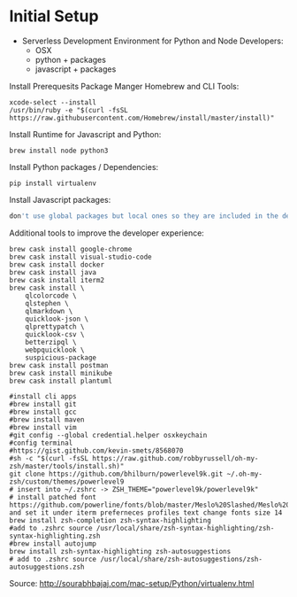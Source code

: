 # Initial Setup

* Serverless Development Environment for Python and Node Developers:
  * OSX
  * python + packages
  * javascript + packages

Install Prerequesits Package Manger Homebrew and CLI Tools:
```
xcode-select --install
/usr/bin/ruby -e "$(curl -fsSL https://raw.githubusercontent.com/Homebrew/install/master/install)"
```

Install Runtime for Javascript and Python:
```
brew install node python3
```

Install Python packages / Dependencies:
```
pip install virtualenv
```

Install Javascript packages:
```bash
don't use global packages but local ones so they are included in the dependencies
```

Additional tools to improve the developer experience:
```
brew cask install google-chrome
brew cask install visual-studio-code
brew cask install docker
brew cask install java
brew cask install iterm2
brew cask install \
    qlcolorcode \
    qlstephen \
    qlmarkdown \
    quicklook-json \
    qlprettypatch \
    quicklook-csv \
    betterzipql \
    webpquicklook \
    suspicious-package
brew cask install postman
brew cask install minikube
brew cask install plantuml

#install cli apps
#brew install git
#brew install gcc
#brew install maven
#brew install vim
#git config --global credential.helper osxkeychain
#config terminal
#https://gist.github.com/kevin-smets/8568070
#sh -c "$(curl -fsSL https://raw.github.com/robbyrussell/oh-my-zsh/master/tools/install.sh)"
git clone https://github.com/bhilburn/powerlevel9k.git ~/.oh-my-zsh/custom/themes/powerlevel9
# insert into ~/.zshrc -> ZSH_THEME="powerlevel9k/powerlevel9k"
# install patched font https://github.com/powerline/fonts/blob/master/Meslo%20Slashed/Meslo%20LG%20M%20Regular%20for%20Powerline.ttf and set it under iterm preferneces profiles text change fonts size 14
brew install zsh-completion zsh-syntax-highlighting
#add to .zshrc source /usr/local/share/zsh-syntax-highlighting/zsh-syntax-highlighting.zsh
#brew install autojump
brew install zsh-syntax-highlighting zsh-autosuggestions
# add to .zshrc source /usr/local/share/zsh-autosuggestions/zsh-autosuggestions.zsh

```


Source: http://sourabhbajaj.com/mac-setup/Python/virtualenv.html



